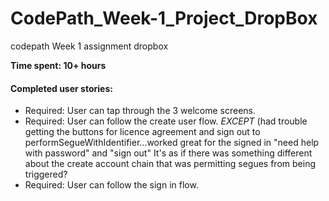 # CodePath_Week-1_Project_DropBox
codepath Week 1 assignment dropbox

**Time spent: 10+ hours**

#### Completed user stories:
  
  * Required: User can tap through the 3 welcome screens.
  * Required: User can follow the create user flow. *EXCEPT* (had trouble getting the buttons for licence agreement and sign out to performSegueWithIdentifier...worked great for the signed in "need help with password" and "sign out" It's as if there was something different about the create account chain that was permitting segues from being triggered?
  * Required: User can follow the sign in flow.
 
